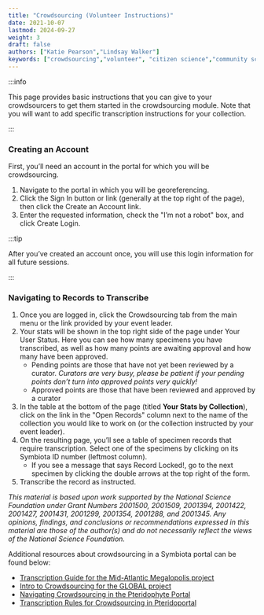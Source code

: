 ```yaml
---
title: "Crowdsourcing (Volunteer Instructions)"
date: 2021-10-07
lastmod: 2024-09-27
weight: 3
draft: false
authors: ["Katie Pearson","Lindsay Walker"]
keywords: ["crowdsourcing","volunteer", "citizen science","community science"]
---
```


:::info

This page provides basic instructions that you can give to your crowdsourcers to get them started in the crowdsourcing module. Note that you will want to add specific transcription instructions for your collection.

:::

### Creating an Account
First, you’ll need an account in the portal for which you will be crowdsourcing.
1.	Navigate to the portal in which you will be georeferencing.
2.	Click the Sign In button or link (generally at the top right of the page), then click the Create an Account link.
3.	Enter the requested information, check the "I’m not a robot" box, and click Create Login.

:::tip

After you’ve created an account once, you will use this login information for all future sessions.

:::

### Navigating to Records to Transcribe
1.	Once you are logged in, click the Crowdsourcing tab from the main menu or the link provided by your event leader.
2.	Your stats will be shown in the top right side of the page under Your User Status. Here you can see how many specimens you have transcribed, as well as how many points are awaiting approval and how many have been approved.
    * Pending points are those that have not yet been reviewed by a curator. _Curators are very busy, please be patient if your pending points don’t turn into approved points very quickly!_
    * Approved points are those that have been reviewed and approved by a curator
3. In the table at the bottom of the page (titled **Your Stats by Collection**), click on the link in the "Open Records" column next to the name of the collection you would like to work on (or the collection instructed by your event leader).
4. On the resulting page, you’ll see a table of specimen records that require transcription. Select one of the specimens by clicking on its Symbiota ID number (leftmost column).
    * If you see a message that says Record Locked!, go to the next specimen by clicking the double arrows at the top right of the form.
5. Transcribe the record as instructed.

_This material is based upon work supported by the National Science Foundation under Grant Numbers 2001500, 2001509, 2001394, 2001422, 2001427, 2001431, 2001299, 2001354, 2001288, and 2001345. Any opinions, findings, and conclusions or recommendations expressed in this material are those of the author(s) and do not necessarily reflect the views of the National Science Foundation._

Additional resources about crowdsourcing in a Symbiota portal can be found below:
* [Transcription Guide for the Mid-Atlantic Megalopolis project](https://docs.wixstatic.com/ugd/6f7156_800579c353574e59918cfb541172d749.pdf)
* [Intro to Crowdsourcing for the GLOBAL project](https://youtu.be/cKHnaYzvI8E)
* [Navigating Crowdsourcing in the Pteridophyte Portal](https://pteridophytes.berkeley.edu/wp-content/uploads/sites/34/2020/06/Navigating-PteridoPortal-Crowdsourcing-Module.pdf)
* [Transcription Rules for Crowdsourcing in Pteridoportal](https://pteridophytes.berkeley.edu/wp-content/uploads/sites/34/2020/06/Transcription-Rules-for-Crowdsourcing.pdf)

